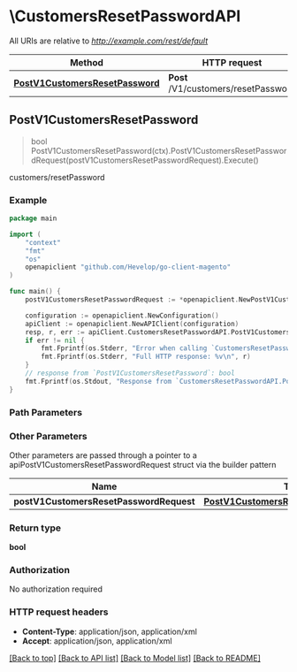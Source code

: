 # \CustomersResetPasswordAPI

All URIs are relative to *http://example.com/rest/default*

Method | HTTP request | Description
------------- | ------------- | -------------
[**PostV1CustomersResetPassword**](CustomersResetPasswordAPI.md#PostV1CustomersResetPassword) | **Post** /V1/customers/resetPassword | customers/resetPassword



## PostV1CustomersResetPassword

> bool PostV1CustomersResetPassword(ctx).PostV1CustomersResetPasswordRequest(postV1CustomersResetPasswordRequest).Execute()

customers/resetPassword



### Example

```go
package main

import (
	"context"
	"fmt"
	"os"
	openapiclient "github.com/Hevelop/go-client-magento"
)

func main() {
	postV1CustomersResetPasswordRequest := *openapiclient.NewPostV1CustomersResetPasswordRequest("Email_example", "ResetToken_example", "NewPassword_example") // PostV1CustomersResetPasswordRequest |  (optional)

	configuration := openapiclient.NewConfiguration()
	apiClient := openapiclient.NewAPIClient(configuration)
	resp, r, err := apiClient.CustomersResetPasswordAPI.PostV1CustomersResetPassword(context.Background()).PostV1CustomersResetPasswordRequest(postV1CustomersResetPasswordRequest).Execute()
	if err != nil {
		fmt.Fprintf(os.Stderr, "Error when calling `CustomersResetPasswordAPI.PostV1CustomersResetPassword``: %v\n", err)
		fmt.Fprintf(os.Stderr, "Full HTTP response: %v\n", r)
	}
	// response from `PostV1CustomersResetPassword`: bool
	fmt.Fprintf(os.Stdout, "Response from `CustomersResetPasswordAPI.PostV1CustomersResetPassword`: %v\n", resp)
}
```

### Path Parameters



### Other Parameters

Other parameters are passed through a pointer to a apiPostV1CustomersResetPasswordRequest struct via the builder pattern


Name | Type | Description  | Notes
------------- | ------------- | ------------- | -------------
 **postV1CustomersResetPasswordRequest** | [**PostV1CustomersResetPasswordRequest**](PostV1CustomersResetPasswordRequest.md) |  | 

### Return type

**bool**

### Authorization

No authorization required

### HTTP request headers

- **Content-Type**: application/json, application/xml
- **Accept**: application/json, application/xml

[[Back to top]](#) [[Back to API list]](../README.md#documentation-for-api-endpoints)
[[Back to Model list]](../README.md#documentation-for-models)
[[Back to README]](../README.md)

